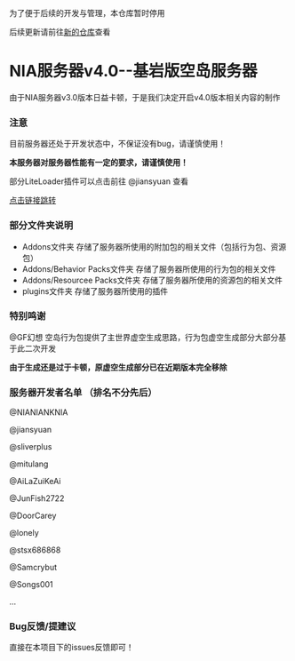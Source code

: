 为了便于后续的开发与管理，本仓库暂时停用

后续更新请前往[新的仓库](https://github.com/NIANIANKNIA/NIASERVER-V4)查看

# NIA服务器v4.0--基岩版空岛服务器

由于NIA服务器v3.0版本日益卡顿，于是我们决定开启v4.0版本相关内容的制作

### 注意

目前服务器还处于开发状态中，不保证没有bug，请谨慎使用！

**本服务器对服务器性能有一定的要求，请谨慎使用！**

部分LiteLoader插件可以点击前往 @jiansyuan 查看

[点击链接跳转](https://github.com/jiansyuan/NIAServerPlugin)

### 部分文件夹说明

- Addons文件夹 存储了服务器所使用的附加包的相关文件（包括行为包、资源包）
- Addons/Behavior Packs文件夹 存储了服务器所使用的行为包的相关文件
- Addons/Resourcee Packs文件夹 存储了服务器所使用的资源包的相关文件
- plugins文件夹 存储了服务器所使用的插件

### 特别鸣谢

@GF幻想 空岛行为包提供了主世界虚空生成思路，行为包虚空生成部分大部分基于此二次开发

**由于生成还是过于卡顿，原虚空生成部分已在近期版本完全移除**

### 服务器开发者名单 （排名不分先后）

@NIANIANKNIA

@jiansyuan

@sliverplus

@mitulang

@AiLaZuiKeAi

@JunFish2722

@DoorCarey

@lonely

@stsx686868

@Samcrybut

@Songs001

...

### Bug反馈/提建议

直接在本项目下的issues反馈即可！
